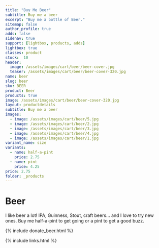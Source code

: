 ```yaml
---
title: "Buy Me Beer"
subtitle: Buy me a beer
excerpt: "Buy me a bottle of Beer."
sitemap: false
author_profile: true
adds: false
sidenav: true
support: [lightbox, products, adds]
lightbox: true
classes: product
stock:  10
header:
  image: /assets/images/cart/beer/beer-cover.jpg
  teaser: /assets/images/cart/beer/beer-cover-320.jpg
name: beer
slug: beer
sku: BEER
product: Beer
products: true
image: /assets/images/cart/beer/beer-cover-320.jpg
layout: productdetails
subtitle: Buy me a beer
images:
  - image: /assets/images/cart/beer/5.jpg
  - image: /assets/images/cart/beer/2.jpg
  - image: /assets/images/cart/beer/3.jpg
  - image: /assets/images/cart/beer/4.jpg
  - image: /assets/images/cart/beer/1.jpg
variant_name: size
variants:
  - name: half-a-pint
    price: 2.75
  - name: pint
    price: 4.25
price: 2.75
folder: _products
---
```


# Beer

I like beer a lot! IPA, Guinness, Stout, craft beers... and I love to try new ones. Buy me half-a-pint to get going or a pint to get a good buzz.

{% include donate_beer.html %}

{% include links.html %}